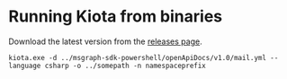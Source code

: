 # Running Kiota from binaries

Download the latest version from the [releases page](https://github.com/microsoft/kiota/releases/latest).

```Shell
kiota.exe -d ../msgraph-sdk-powershell/openApiDocs/v1.0/mail.yml --language csharp -o ../somepath -n namespaceprefix
```
